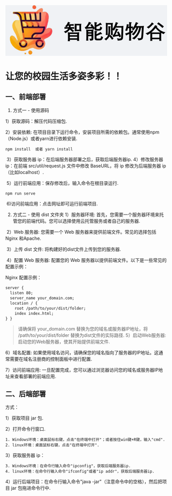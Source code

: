 ![logo](https://github.com/RYaNzzZ1/SmartShoppingValley/blob/master/images/logo.png)

# 让您的校园生活多姿多彩！！



## 一、前端部署

1. 方式一 - 使用源码

  1）获取源码：解压代码压缩包.

  2）安装依赖: 在项目目录下运行命令，安装项目所需的依赖包。通常使用npm（Node.js）或者yarn进行依赖安装.

```plain
npm install  或者 yarn install
```
​	3）获取服务器 ip：在后端服务器部署之后，获取后端服务器ip.
​	4）修改服务器 ip：在前端 src/util/request.js 文件中修改 BaseURL，将 ip 修改为后端服务器 ip（比如localhost）.

​	5）运行前端应用：保存修改后，输入命令在根目录运行.

```plain
npm run serve
```
​	6)访问前端应用：点击网址即可运行前端项目.

2. 方式二 - 使用 dist 文件夹
1）服务器环境: 首先，您需要一个服务器环境来托管您的前端代码。您可以选择使用云托管服务或者自己的服务器.

​	2）Web 服务器: 您需要一个 Web 服务器来提供前端文件。常见的选择包括 Nginx 和Apache.

​	3）上传 dist 文件: 将构建好的dist文件上传到您的服务器.

​	4）配置 Web 服务器: 配置您的 Web 服务器以提供前端文件。以下是一些常见的配置示例：

Nginx 配置示例：

```plain
server {     
  listen 80;    
  server_name your_domain.com;      
  location / {         
    root /path/to/your/dist/folder;         
    index index.html;    
} } 
```
>请确保将 your_domain.com 替换为您的域名或服务器IP地址，将 /path/to/your/dist/folder 替换为dist文件的实际路径.
5）启动Web服务器: 启动您的Web服务器，使其开始提供前端文件.

6）域名配置: 如果使用域名访问，请确保您的域名指向了服务器的IP地址。这通常需要在域名注册商的控制面板中进行配置.

7）访问前端应用: 一旦配置完成，您可以通过浏览器访问您的域名或服务器IP地址来查看部署的前端应用.

## 二、后端部署

方式：

1）获取项目 jar 包.

2）打开命令行窗口.

    1. Windows环境：桌面鼠标右键，点击"在终端中打开"；或者按住win键+R键，输入"cmd".
    2. linux环境：桌面鼠标右键，点击"在终端中打开".
3）获取服务器 ip：

    3. Windows环境：在命令行输入命令"ipconfig"，获取后端服务器ip.
    4. linux环境：在命令行输入命令"ifconfig"或者"ip addr"，获取后端服务器ip.
4）运行后端项目：在命令行输入命令"java -jar"（注意命令中的空格），然后把项目 jar 包拖进命令行中.


